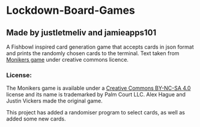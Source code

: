 # Lockdown-Board-Games

## Made by justletmeliv and jamieapps101

A Fishbowl inspired card generation game that accepts cards in json format and prints the randomly chosen cards to the terminal. Text taken from [Monikers game](https://s3.amazonaws.com/www.monikersgame.com/Press+kit/Monikers+PnP.pdf) under creative commons licence.


### License:

The Monikers game is available under a [Creative Commons BY-NC-SA 4.0](www.creativecommons.org/licenses/by-nc-sa/4.0) license and its name is trademarked by Palm Court LLC. Alex Hague and Justin Vickers made the original game.

This project has added a randomiser program to select cards, as well as added some new cards.
